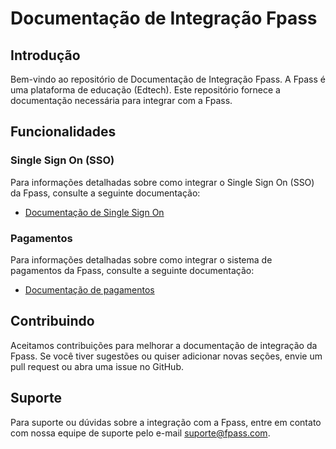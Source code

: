 # Documentação de Integração Fpass

## Introdução

Bem-vindo ao repositório de Documentação de Integração Fpass. A Fpass é uma plataforma de educação (Edtech). Este repositório fornece a documentação necessária para integrar com a Fpass.

## Funcionalidades

### Single Sign On (SSO)

Para informações detalhadas sobre como integrar o Single Sign On (SSO) da Fpass, consulte a seguinte documentação:

- [Documentação de Single Sign On](https://github.com/holding-fpass/public-docs/blob/main/sso/README-ptbr.md)

### Pagamentos

Para informações detalhadas sobre como integrar o sistema de pagamentos da Fpass, consulte a seguinte documentação:

- [Documentação de pagamentos](https://github.com/holding-fpass/public-docs/blob/main/payments/README-ptbr.md)

## Contribuindo

Aceitamos contribuições para melhorar a documentação de integração da Fpass. Se você tiver sugestões ou quiser adicionar novas seções, envie um pull request ou abra uma issue no GitHub.

## Suporte

Para suporte ou dúvidas sobre a integração com a Fpass, entre em contato com nossa equipe de suporte pelo e-mail suporte@fpass.com.
